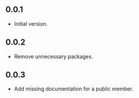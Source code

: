 ## 0.0.1

- Initial version.

## 0.0.2

- Remove unnecessary packages.

## 0.0.3

- Add missing documentation for a public member.